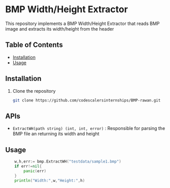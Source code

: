 # BMP Width/Height Extractor 

This repository implements a BMP Width/Height Extractor that reads BMP image and extracts its width/height from the header

## Table of Contents

- [Installation](#installation)
- [Usage](#usage)


## Installation

1. Clone the repository

   ```bash
   git clone https://github.com/codescalersinternships/BMP-rawan.git
   ```
## APIs

- `ExtractWH(path string) (int, int, error)` : Responsible for parsing the BMP file an returning its width and height

## Usage

```go
    w,h,err:= bmp.ExtractWH("testdata/sample1.bmp")
	if err!=nil{
		panic(err)
	}
	println("Width:",w,"Height:",h)
```